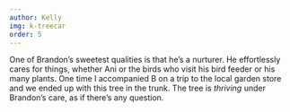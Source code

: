 ```yaml
---
author: Kelly
img: k-treecar
order: 5
---
```


One of Brandon’s sweetest qualities is that he’s a nurturer. He effortlessly cares for things, whether Ani or the birds who visit his bird feeder or his many plants. One time I accompanied B on a trip to the local garden store and we ended up with this tree in the trunk. The tree is *thriving* under Brandon’s care, as if there’s any question.